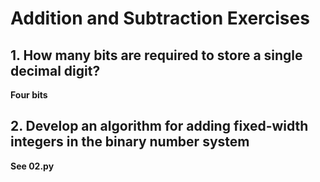 # Addition and Subtraction Exercises

## 1. How many bits are required to store a single decimal digit?

  **Four bits**

## 2. Develop an algorithm for adding fixed-width integers in the binary number system

  **See 02.py**
